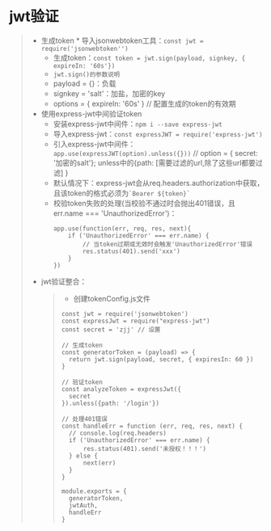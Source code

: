 # jwt验证
>* 生成token
>   * 
>导入jsonwebtoken工具：```const jwt = require('jsonwebtoken'')```  
>   * 生成token：```const token = jwt.sign(payload, signkey, { expireIn: '60s'})```  
>   * ```jwt.sign()的参数说明```  
>   * payload = {}：负载
>   * signkey = 'salt'：加盐，加密的key
>   * options = { expireIn: '60s' } // 配置生成的token的有效期
>* 使用express-jwt中间验证token
>   * 安装express-jwt中间件：```npm i --save express-jwt```  
>   * 导入express-jwt：```const expressJWT = require('express-jwt')```  
>   * 引入express-jwt中间件：```app.use(expressJWT(option).unless({}))```  // option = { secret: '加密的salt'};  unless中的{path: [需要过滤的url,除了这些url都要过滤] }  
>   * 默认情况下：express-jwt会从req.headers.authorization中获取，且该token的格式必须为``` `Bearer ${token}` ```
>   * 校验token失败的处理(当校验不通过时会抛出401错误，且err.name === 'UnauthorizedError')：
>       ```
>       app.use(function(err, req, res, next){
>           if ('UnauthorizedError' === err.name) {
>               // 当token过期或无效时会触发'UnauthorizedError'错误
>               res.status(401).send('xxx')
>           }
>       })
>       ```
>* jwt验证整合：  
>   >* 创建tokenConfig.js文件
>   > ```
>   > const jwt = require('jsonwebtoken')
>   > const expressJwt = require("express-jwt")
>   > const secret = 'zjj' // 设置
>   > 
>   > // 生成token
>   > const generatorToken = (payload) => {
>   >   return jwt.sign(payload, secret, { expiresIn: 60 })
>   > }
>   >
>   > // 验证token
>   > const analyzeToken = expressJwt({
>   >   secret
>   > }).unless({path: '/login'})
>   > 
>   > // 处理401错误
>   > const handleErr = function (err, req, res, next) {
>   >   // console.log(req.headers)
>   >   if ('UnauthorizedError' === err.name) {
>   >       res.status(401).send('未授权！！！')
>   >   } else {
>   >       next(err)
>   >   }
>   > }
>   >    
>   > module.exports = {
>   >   generatorToken,
>   >   jwtAuth,
>   >   handleErr
>   > }
>   > ```
